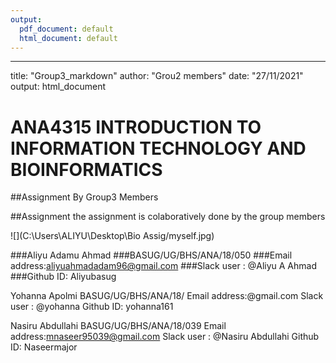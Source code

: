 ```yaml
---
output:
  pdf_document: default
  html_document: default
---
```

---
title: "Group3_markdown"
author: "Grou2 members"
date: "27/11/2021"
output: html_document
# ANA4315 INTRODUCTION TO INFORMATION TECHNOLOGY AND BIOINFORMATICS 

##Assignment By Group3 Members

##Assignment the assignment is colaboratively done by the group members 

![](C:\Users\ALIYU\Desktop\Bio Assig/myself.jpg)

###Aliyu Adamu Ahmad 
###BASUG/UG/BHS/ANA/18/050
###Email address:aliyuahmadadam96@gmail.com
###Slack user : @Aliyu  A Ahmad
###Github ID:  Aliyubasug



Yohanna Apolmi 
BASUG/UG/BHS/ANA/18/
Email address:@gmail.com
Slack user : @yohanna
Github ID: yohanna161



Nasiru Abdullahi 
BASUG/UG/BHS/ANA/18/039
Email address:mnaseer95039@gmail.com
Slack user : @Nasiru Abdullahi
Github ID: Naseermajor
